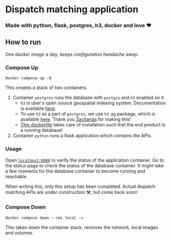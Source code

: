 # Dispatch matching application

### Made with python, flask, postgres, h3, docker and love ❤️

## How to run

_One docker image a day, keeps configuration headache away._

### Compose Up

```shell
docker compose up -d
```

This creates a stack of two containers.

1. Container `postgres` runs the database with `postgis` and `h3` enabled on it.
   + `h3` is uber's open source geospatial indexing system. Documentation is available [here](https://h3geo.org/).
   + To use `h3` as a part of `postgres`, we use `h3-pg` package, which is available [here](https://github.com/zachasme/h3-pg). Thank you [Zacharias](https://github.com/zachasme) for making this!
   + [This dockerfile](./postgres/Dockerfile) takes care of installation such that the end product is a running database!
2. Container `python` runs a flask application which contains the APIs.

### Usage

Open [`localhost:8000`](http://localhost:8000/) to verify the status of the application container. Go to the status page to check the status of the database container. It might take a few moments for the database container to become running and reachable.

When writing this, only this setup has been completed. Actual dispatch matching APIs are under construction 🛠️, but come back soon!

### Compose Down

```shell
docker compose down --rmi local -v
```

This takes down the container stack, removes the network, local images and volumes.